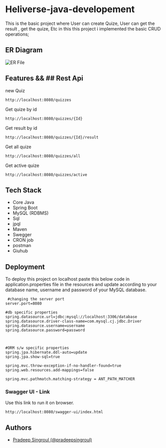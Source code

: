 # Heliverse-java-developement
This is the basic project where User can create Quize, User can get the result , get the quize, Etc in this this project i implemented the basic CRUD operations;

## ER Diagram
![ER File](https://github.com/pradeepsingroul/Heliverse-java-developement/assets/104360276/14b6e63a-c941-4c51-960e-e182c9cb3164)

## Features && ## Rest Api
 
new Quiz 
 ```PostMethod-
http://localhost:8080/quizzes
```

Get quize by id
```GetMethod-
http://localhost:8080/quizzes/{Id}
```

Get result by id
```GetMethod-
http://localhost:8080/quizzes/{Id}/result
```

 Get all quize
```GetMethod-
http://localhost:8080/quizzes/all
```

Get active quize
``` GetMethod-
http://localhost:8080/quizzes/active
```

 

## Tech Stack

- Core Java
- Spring Boot
- MySQL (RDBMS)
- Sql
- jpql
- Maven
- Swegger
- CRON job
- postman
- Giuhub


## Deployment

To deploy this project on localhost paste this below code in application.properties file in the 
resources and update according to your database name, username and password of your MySQL database.

```properties
 #changing the server port
server.port=8080

#db specific properties
spring.datasource.url=jdbc:mysql://localhost:3306/database
spring.datasource.driver-class-name=com.mysql.cj.jdbc.Driver
spring.datasource.username=username
spring.datasource.password=password



#ORM s/w specific properties
spring.jpa.hibernate.ddl-auto=update
spring.jpa.show-sql=true

spring.mvc.throw-exception-if-no-handler-found=true
spring.web.resources.add-mappings=false

spring.mvc.pathmatch.matching-strategy = ANT_PATH_MATCHER

```
### Swagger UI - Link

Use this link to run it on browser.
```swagger
http://localhost:8080/swagger-ui/index.html
```

## Authors
- [Pradeep Singroul (@pradeepsingroul) ](https://github.com/pradeepsingroul)

